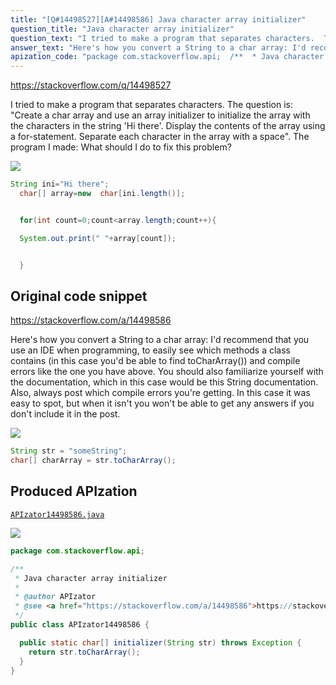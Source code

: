 ```yaml
---
title: "[Q#14498527][A#14498586] Java character array initializer"
question_title: "Java character array initializer"
question_text: "I tried to make a program that separates characters.  The question is: \"Create a char array and use an array initializer to initialize the array with the characters in the string 'Hi there'. Display the contents of the array using a for-statement. Separate each character in the array with a space\". The program I made: What should I do to fix this problem?"
answer_text: "Here's how you convert a String to a char array: I'd recommend that you use an IDE when programming, to easily see which methods a class contains (in this case you'd be able to find toCharArray()) and compile errors like the one you have above. You should also familiarize yourself with the documentation, which in this case would be this String documentation. Also, always post which compile errors you're getting. In this case it was easy to spot, but when it isn't you won't be able to get any answers if you don't include it in the post."
apization_code: "package com.stackoverflow.api;  /**  * Java character array initializer  *  * @author APIzator  * @see <a href=\"https://stackoverflow.com/a/14498586\">https://stackoverflow.com/a/14498586</a>  */ public class APIzator14498586 {    public static char[] initializer(String str) throws Exception {     return str.toCharArray();   } }"
---
```


https://stackoverflow.com/q/14498527

I tried to make a program that separates characters. 
The question is:
&quot;Create a char array and use an array initializer to initialize the array with the characters in the string &#x27;Hi there&#x27;. Display the contents of the array using a for-statement. Separate each character in the array with a space&quot;.
The program I made:
What should I do to fix this problem?


<div class="code-logo"><img src="/stackoverflow.png" /></div>

```java
String ini="Hi there";
  char[] array=new  char[ini.length()];


  for(int count=0;count<array.length;count++){

  System.out.print(" "+array[count]);


  }
```


## Original code snippet

https://stackoverflow.com/a/14498586

Here&#x27;s how you convert a String to a char array:
I&#x27;d recommend that you use an IDE when programming, to easily see which methods a class contains (in this case you&#x27;d be able to find toCharArray()) and compile errors like the one you have above. You should also familiarize yourself with the documentation, which in this case would be this String documentation.
Also, always post which compile errors you&#x27;re getting. In this case it was easy to spot, but when it isn&#x27;t you won&#x27;t be able to get any answers if you don&#x27;t include it in the post.

<div class="code-logo"><img src="/stackoverflow.png" /></div>

```java
String str = "someString"; 
char[] charArray = str.toCharArray();
```

## Produced APIzation

[`APIzator14498586.java`](https://github.com/pasqualesalza/apization-temp-data/raw/master/search/APIzator14498586.java)

<div class="code-logo"><img src="/apizator.png" /></div>

```java
package com.stackoverflow.api;

/**
 * Java character array initializer
 *
 * @author APIzator
 * @see <a href="https://stackoverflow.com/a/14498586">https://stackoverflow.com/a/14498586</a>
 */
public class APIzator14498586 {

  public static char[] initializer(String str) throws Exception {
    return str.toCharArray();
  }
}

```